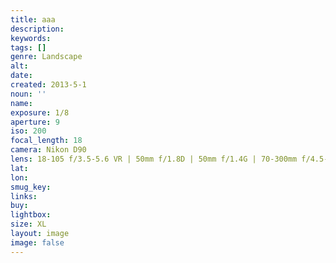 ```yaml
---
title: aaa
description:
keywords:
tags: []
genre: Landscape
alt: 
date: 
created: 2013-5-1
noun: ''
name: 
exposure: 1/8
aperture: 9
iso: 200
focal_length: 18
camera: Nikon D90
lens: 18-105 f/3.5-5.6 VR | 50mm f/1.8D | 50mm f/1.4G | 70-300mm f/4.5-5.6 VRII
lat: 
lon: 
smug_key: 
links: 
buy: 
lightbox: 
size: XL
layout: image
image: false
---
```


